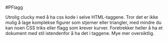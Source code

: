 #PFlagg

Utrolig clucky med å ha css kode i selve HTML-taggene. Tror det er ikke mulig å lage komplekse figurer som stjerner eller triangler, med mindre du kan noen CSS triks eller flagg som krever kurver. Foretrekker heller å ha et dokument med stil istendenfor å ha det i taggene. Mye mer oversiktlig.


